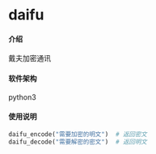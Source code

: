 # daifu

#### 介绍
戴夫加密通讯

#### 软件架构
python3

#### 使用说明

```python
daifu_encode("需要加密的明文")  # 返回密文
daifu_decode("需要解密的密文")  # 返回明文
```

